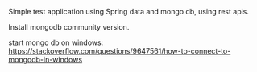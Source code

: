 Simple test application using Spring data and mongo db, using rest apis.

Install mongodb community version.

start mongo db on windows:
https://stackoverflow.com/questions/9647561/how-to-connect-to-mongodb-in-windows